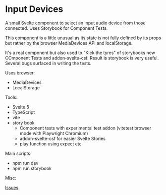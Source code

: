# Input Devices

A small Svelte component to select an input audio device from those connected. Uses Storybook for Component Tests.

This component is a little unusual as its state is not fully defined by its props but rather by the browser MediaDevices API and localStorage.

It's a real component but also used to "Kick the tyres" of storybooks new COmponent Tests and addon-svelte-csf. Result is storybook is very useful. Several bugs surfaced in writing the tests.

Uses browser:

- MediaDevices
- LocalStorage

Tools:

- Svelte 5
- TypeScript
- vite
- story book
  - Component tests with experimental test addon (vitetest browser mode with Playwright Chromium)
  - addon-svelte-csf for easier Svelte Stories
  - play function using expect etc

Main scripts:

- npm run dev
- npm run storybook

Misc:

[Issues](https://github.com/SteveALee/input-devices/issues)
